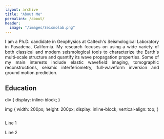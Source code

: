 ```yaml
---
layout: archive
title: "About Me"
permalink: /about/
header:
  image: "/images/Seismolab.png"
---
```


<p style="text-align:justify;">I am a Ph.D. candidate in Geophysics at Caltech's Seismological Laboratory in Pasadena, California. My research focuses on using a wide variety of both classical and modern seismological tools to characterize the Earth's multi-scale structure and quantify its wave propagation properties. Some of my main interests include elastic wavefield imaging, tomographic reconstructions, seismic interferiometry, full-waveform inversion and ground motion prediction.</p>

## Education
div {
  display: inline-block;
  }

img {
    width: 200px;
    height: 200px;
    display: inline-block;
    vertical-align: top;
}

<img>
<div>
  <p>Line 1</p>
  <p>Line 2</p>
</div>
